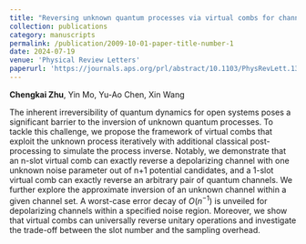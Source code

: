 ```yaml
---
title: "Reversing unknown quantum processes via virtual combs for channels with limited information"
collection: publications
category: manuscripts
permalink: /publication/2009-10-01-paper-title-number-1
date: 2024-07-19
venue: 'Physical Review Letters'
paperurl: 'https://journals.aps.org/prl/abstract/10.1103/PhysRevLett.133.030801'
---
```

**Chengkai Zhu**, Yin Mo, Yu-Ao Chen, Xin Wang

The inherent irreversibility of quantum dynamics for open systems poses a significant barrier to the inversion of unknown quantum processes. To tackle this challenge, we propose the framework of virtual combs that exploit the unknown process iteratively with additional classical post-processing to simulate the process inverse. Notably, we demonstrate that an n-slot virtual comb can exactly reverse a depolarizing channel with one unknown noise parameter out of n+1 potential candidates, and a 1-slot virtual comb can exactly reverse an arbitrary pair of quantum channels. We further explore the approximate inversion of an unknown channel within a given channel set. A worst-case error decay of $O(n^{−1})$ is unveiled for depolarizing channels within a specified noise region. Moreover, we show that virtual combs can universally reverse unitary operations and investigate the trade-off between the slot number and the sampling overhead.
